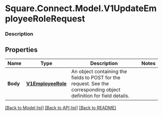 # Square.Connect.Model.V1UpdateEmployeeRoleRequest

### Description



## Properties

Name | Type | Description | Notes
------------ | ------------- | ------------- | -------------
**Body** | [**V1EmployeeRole**](V1EmployeeRole.md) | An object containing the fields to POST for the request.  See the corresponding object definition for field details. | 



[[Back to Model list]](../README.md#documentation-for-models) [[Back to API list]](../README.md#documentation-for-api-endpoints) [[Back to README]](../README.md)

